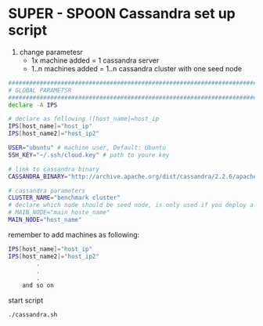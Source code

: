 # SUPER - SPOON Cassandra set up script
1. change parametesr
    - 1x machine added = 1 cassandra server
    - 1..n machines added = 1..n cassandra cluster with one seed node
```bash
###############################################################################
# GLOBAL PARAMETSR
###############################################################################
declare -A IPS

# declare as following ([host_name]=host_ip
IPS[host_name]="host_ip"
IPS[host_name2]="host_ip2"

USER="ubuntu" # machine user, Default: Ubuntu
SSH_KEY="~/.ssh/cloud.key" # path to youre key

# link to cassandra binary
CASSANDRA_BINARY="http://archive.apache.org/dist/cassandra/2.2.6/apache-cassandra-2.2.6-bin.tar.gz"

# cassandra parameters
CLUSTER_NAME="benchmark cluster"
# declare which node should be seed node, is only used if you deploy a cluster
# MAIN_NODE="main_hoste_name"
MAIN_NODE="host_name"

```

remember to add machines as following:

```bash
IPS[host_name]="host_ip"
IPS[host_name2]="host_ip2"
        .
        .
        .
    and so on
```

start script

```bash
./cassandra.sh

```
